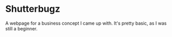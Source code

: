 # Shutterbugz
A webpage for a business concept I came up with.  It's pretty basic, as I was still a beginner.
